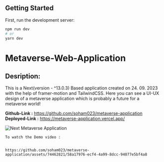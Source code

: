 ## Getting Started

First, run the development server:

```bash
npm run dev
# or
yarn dev
```

# Metaverse-Web-Application

## Desription:

This is a Next(version - ^13.0.3) Based application created on 24. 09. 2023 with the help of framer-motion and TailwindCSS. Here you can see a UI-UX design of a metaverse application which is probably a future for a metaverse world!

__Github-Link :__ https://github.com/soham023/metaverse-application
__Deployed-Link :__ https://metaverse-application.vercel.app/

![Next Metaverse Application](https://soham-sadhukhan.imgbb.com)

```
To watch the Demo video :


https://github.com/soham023/metaverse-application/assets/74462821/58a17976-ecf4-4a99-8dcc-94077e5bf4a8



